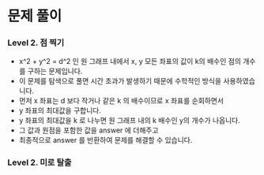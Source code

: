 # 문제 풀이

### Level 2. 점 찍기
- x^2 + y^2 = d^2 인 원 그래프 내에서 x, y 모든 좌표의 값이 k의 배수인 점의 개수를 구하는 문제입니다.
- 이 문제를 탐색으로 풀면 시간 초과가 발생하기 때문에 수학적인 방식을 사용하였습니다.
- 먼저 x 좌표는 d 보다 작거나 같은 k 의 배수이므로 x 좌표를 순회하면서
- y 좌표의 최대값을 구합니다.
- y 좌표의 최대값을 k 로 나누면 원 그래프 내의 k 배수인 y의 개수가 나옵니다.
- 그 값과 원점을 포함한 값을 answer 에 더해주고
- 최종적으로 answer 를 반환하여 문제를 해결할 수 있습니다.

### Level 2. 미로 탈출
